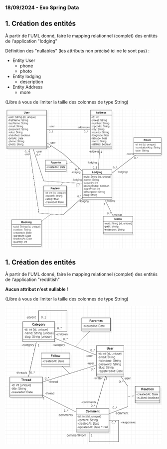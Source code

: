 
### 18/09/2024 - Exo Spring Data


## 1. Création des entités


À partir de l'UML donné, faire le mapping relationnel (complet) des entités de l'application "lodging"


Définition des "nullables" (les attributs non précisé ici ne le sont pas) :
- Entity User
  - phone
  - photo
- Entity lodging
  - description
- Entity Address
  - more


(Libre à vous de limiter la taille des colonnes de type String)


![UML.jpg](uml-lodging.jpg)


## 1. Création des entités


À partir de l'UML donné, faire le mapping relationnel (complet) des entités de l'application "redditish"


**Aucun attribut n'est nullable !**


(Libre à vous de limiter la taille des colonnes de type String)


![uml-redditish.png](uml-redditish.png)
